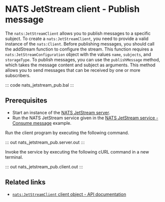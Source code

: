 # NATS JetStream client - Publish message

The `nats:JetStreamClient` allows you to publish messages to a specific subject. To create a `nats:JetStreamClient`, you need to provide a valid instance of the `nats:Client`. Before publishing messages, you should call the addStream function to configure the stream. This function requires a `nats:JetStreamConfiguration` object with the values `name`, `subjects`, and `storageType`. To publish messages, you can use the `publishMessage` method, which takes the message content and subject as arguments. This method allows you to send messages that can be received by one or more subscribers.

::: code nats_jetstream_pub.bal :::

## Prerequisites
- Start an instance of the [NATS JetStream server](https://docs.nats.io/running-a-nats-service/configuration/resource_management).
- Run the NATS JetStream service given in the [NATS JetStream service - Consume message](/learn/by-example/nats-jetstream-sub/) example.

Run the client program by executing the following command.

::: out nats_jetstream_pub.server.out :::

Invoke the service by executing the following cURL command in a new terminal.

::: out nats_jetstream_pub.client.out :::

## Related links
- [`nats:JetStreamClient` client object - API documentation](https://lib.ballerina.io/ballerinax/nats/latest/clients/JetStreamClient)
